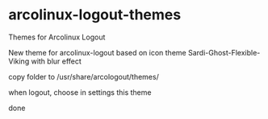 # arcolinux-logout-themes
Themes for Arcolinux Logout

New theme for arcolinux-logout based on icon theme Sardi-Ghost-Flexible-Viking with blur effect

copy folder to /usr/share/arcologout/themes/

when logout, choose in settings this theme

done
